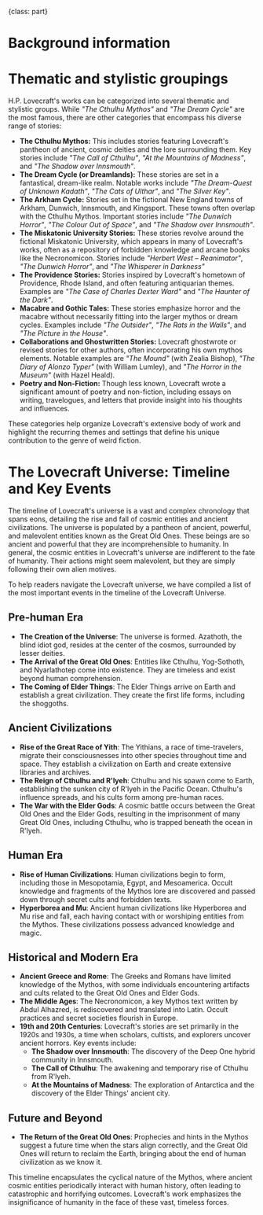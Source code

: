 {class: part}
# Background information

# Thematic and stylistic groupings

H.P. Lovecraft's works can be categorized into several thematic and stylistic groups. While _"The Cthulhu Mythos"_ and _"The Dream Cycle"_ are the 
most
famous, there are other categories that encompass his diverse range of stories:

* **The Cthulhu Mythos:** This includes stories featuring Lovecraft's pantheon of ancient, cosmic deities and the lore surrounding them. Key
 stories include _"The Call of Cthulhu"_, _"At the Mountains of Madness"_, and _"The Shadow over Innsmouth"_.
* **The Dream Cycle (or Dreamlands):** These stories are set in a fantastical, dream-like realm. Notable works include _"The Dream-Quest of Unknown
 Kadath"_, _"The Cats of Ulthar"_, and _"The Silver Key"_.
* **The Arkham Cycle:** Stories set in the fictional New England towns of Arkham, Dunwich, Innsmouth, and Kingsport. These towns often overlap with
 the Cthulhu Mythos. Important stories include _"The Dunwich Horror"_, _"The Colour Out of Space"_, and _"The Shadow over Innsmouth"_.
* **The Miskatonic University Stories:** These stories revolve around the fictional Miskatonic University, which appears in many of Lovecraft's
 works, often as a repository of forbidden knowledge and arcane books like the Necronomicon. Stories include _"Herbert West – Reanimator"_, _"The
 Dunwich Horror"_, and _"The Whisperer in Darkness"_
* **The Providence Stories:** Stories inspired by Lovecraft's hometown of Providence, Rhode Island, and often featuring antiquarian themes.
 Examples are _"The Case of Charles Dexter Ward"_ and _"The Haunter of the Dark"_.
* **Macabre and Gothic Tales:** These stories emphasize horror and the macabre without necessarily fitting into the larger mythos or dream cycles.
 Examples include _"The Outsider"_, _"The Rats in the Walls"_, and _"The Picture in the House"_.
* **Collaborations and Ghostwritten Stories:** Lovecraft ghostwrote or revised stories for other authors, often incorporating his own mythos
 elements. Notable examples are _"The Mound"_ (with Zealia Bishop), _"The Diary of Alonzo Typer"_ (with William Lumley), and _"The Horror in the
 Museum"_ (with Hazel Heald).
* **Poetry and Non-Fiction:** Though less known, Lovecraft wrote a significant amount of poetry and non-fiction, including essays on writing,
 travelogues, and letters that provide insight into his thoughts and influences.

These categories help organize Lovecraft's extensive body of work and highlight the recurring themes and settings that define his unique
contribution to the genre of weird fiction.

# The Lovecraft Universe: Timeline and Key Events

The timeline of Lovecraft's universe is a vast and complex chronology that spans eons, detailing the rise and fall of cosmic entities and ancient
civilizations. The universe is populated by a pantheon of ancient, powerful, and malevolent entities known as the Great Old Ones. These beings
are so ancient and powerful that they are incomprehensible to humanity. In general, the cosmic entities in Lovecraft's universe are indifferent
to the fate of humanity. Their actions might seem malevolent, but they are simply following their own alien motives.

To help readers navigate the Lovecraft universe, we have compiled a list of the most important events in the timeline of the Lovecraft Universe.

## Pre-human Era

* **The Creation of the Universe**: The universe is formed. Azathoth, the blind idiot god, resides at the center of the cosmos, surrounded by
 lesser
 deities.
* **The Arrival of the Great Old Ones**: Entities like Cthulhu, Yog-Sothoth, and Nyarlathotep come into existence. They are timeless and exist
 beyond
 human comprehension.
* **The Coming of Elder Things**: The Elder Things arrive on Earth and establish a great civilization. They create the first life forms, including
 the shoggoths.

## Ancient Civilizations

* **Rise of the Great Race of Yith**: The Yithians, a race of time-travelers, migrate their consciousnesses into other species throughout time and
 space. They establish a civilization on Earth and create extensive libraries and archives.
* **The Reign of Cthulhu and R'lyeh**: Cthulhu and his spawn come to Earth, establishing the sunken city of R'lyeh in the Pacific Ocean. Cthulhu's
 influence spreads, and his cults form among pre-human races.
* **The War with the Elder Gods**: A cosmic battle occurs between the Great Old Ones and the Elder Gods, resulting in the imprisonment of many
 Great
 Old Ones, including Cthulhu, who is trapped beneath the ocean in R'lyeh.

## Human Era

* **Rise of Human Civilizations**: Human civilizations begin to form, including those in Mesopotamia, Egypt, and Mesoamerica. Occult knowledge and
 fragments of the Mythos lore are discovered and passed down through secret cults and forbidden texts.
* **Hyperborea and Mu**: Ancient human civilizations like Hyperborea and Mu rise and fall, each having contact with or worshiping entities from the
 Mythos. These civilizations possess advanced knowledge and magic.

## Historical and Modern Era

* **Ancient Greece and Rome**: The Greeks and Romans have limited knowledge of the Mythos, with some individuals encountering artifacts and cults
 related to the Great Old Ones and Elder Gods.
* **The Middle Ages**: The Necronomicon, a key Mythos text written by Abdul Alhazred, is rediscovered and translated into Latin. Occult practices
 and
 secret societies flourish in Europe.
* **19th and 20th Centuries**: Lovecraft's stories are set primarily in the 1920s and 1930s, a time when scholars, cultists, and explorers uncover
 ancient horrors. Key events include:
  * **The Shadow over Innsmouth**: The discovery of the Deep One hybrid community in Innsmouth.
  * **The Call of Cthulhu**: The awakening and temporary rise of Cthulhu from R'lyeh.
  * **At the Mountains of Madness**: The exploration of Antarctica and the discovery of the Elder Things' ancient city.

## Future and Beyond

* **The Return of the Great Old Ones**: Prophecies and hints in the Mythos suggest a future time when the stars align correctly, and the Great Old
 Ones will return to reclaim the Earth, bringing about the end of human civilization as we know it.

This timeline encapsulates the cyclical nature of the Mythos, where ancient cosmic entities periodically interact with human history, often leading
to catastrophic and horrifying outcomes. Lovecraft's work emphasizes the insignificance of humanity in the face of these vast, timeless forces.

